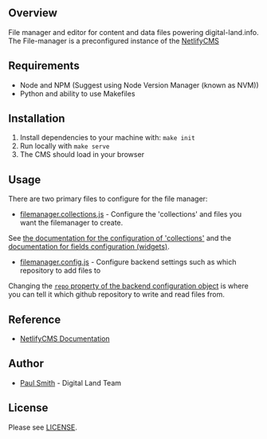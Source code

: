 ## Overview

File manager and editor for content and data files powering digital-land.info. The File-manager is a preconfigured instance of the [NetlifyCMS](https://www.netlifycms.org)

## Requirements

- Node and NPM (Suggest using Node Version Manager (known as NVM))
- Python and ability to use Makefiles

## Installation

1. Install dependencies to your machine with: `make init`
2. Run locally with `make serve`
3. The CMS should load in your browser

## Usage

There are two primary files to configure for the file manager:

- [filemanager.collections.js](manager/filemanager.collections.js) - Configure the 'collections' and files you want the filemanager to create. 

See [the documentation for the configuration of 'collections'](https://www.netlifycms.org/docs/collection-types/) and the [documentation for fields configuration (widgets)](https://www.netlifycms.org/docs/widgets/).

- [filemanager.config.js](manager/filemanager.config.js) - Configure backend settings such as which repository to add files to

Changing the [`repo` property of the backend configuration object](https://github.com/digital-land/file-manager/blob/d3872aea9beb9a4aa51a3240c5f14e013f1b0358/manager/filemanager.config.js#L6) is where you can tell it which github repository to write and read files from.

## Reference

- [NetlifyCMS Documentation](https://www.netlifycms.org/docs/intro/)

## Author

- [Paul Smith](https://twitter.com/paulmsmith) - Digital Land Team

## License

Please see [LICENSE](LICENSE).
